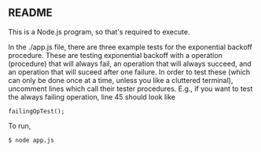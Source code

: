## README

This is a Node.js program, so that's required to execute.

In the ./app.js file, there are three example tests for the exponential backoff procedure. These are testing exponential backoff with a operation (procedure) that will always fail, an operation that will always succeed, and an operation that will suceed after one failure. In order to test these (which can only be done once at a time, unless you like a cluttered terminal), uncomment lines which call their tester procedures. E.g., if you want to test the always failing operation, line 45 should look like
```
failingOpTest();
```

To run,
```
$ node app.js
```
